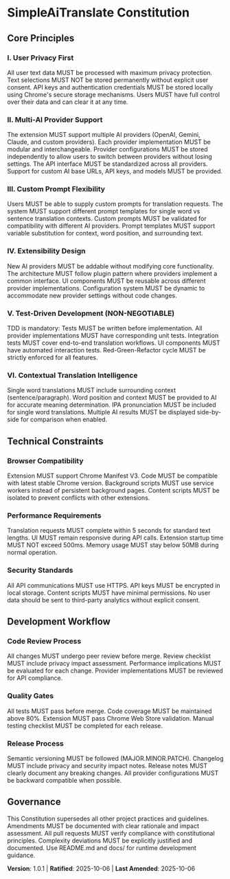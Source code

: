 <!--
Sync Impact Report:
- Version change: null → 1.0.1
- List of modified principles: N/A (initial creation)
- Added sections: Core Principles, Technical Constraints, Development Workflow, Governance
- Added principles: III. Custom Prompt Flexibility (based on README.md requirements)
- Removed sections: N/A
- Templates requiring updates:
  ✅ plan-template.md (Constitution Check section)
  ✅ spec-template.md (mandatory sections)
  ✅ tasks-template.md (task categorization)
- Follow-up TODOs: None
-->

# SimpleAiTranslate Constitution

## Core Principles

### I. User Privacy First
All user text data MUST be processed with maximum privacy protection. Text selections MUST NOT be stored permanently without explicit user consent. API keys and authentication credentials MUST be stored locally using Chrome's secure storage mechanisms. Users MUST have full control over their data and can clear it at any time.

### II. Multi-AI Provider Support
The extension MUST support multiple AI providers (OpenAI, Gemini, Claude, and custom providers). Each provider implementation MUST be modular and interchangeable. Provider configurations MUST be stored independently to allow users to switch between providers without losing settings. The API interface MUST be standardized across all providers. Support for custom AI base URLs, API keys, and models MUST be provided.

### III. Custom Prompt Flexibility
Users MUST be able to supply custom prompts for translation requests. The system MUST support different prompt templates for single word vs sentence translation contexts. Custom prompts MUST be validated for compatibility with different AI providers. Prompt templates MUST support variable substitution for context, word position, and surrounding text.

### IV. Extensibility Design
New AI providers MUST be addable without modifying core functionality. The architecture MUST follow plugin pattern where providers implement a common interface. UI components MUST be reusable across different provider implementations. Configuration system MUST be dynamic to accommodate new provider settings without code changes.

### V. Test-Driven Development (NON-NEGOTIABLE)
TDD is mandatory: Tests MUST be written before implementation. All provider implementations MUST have corresponding unit tests. Integration tests MUST cover end-to-end translation workflows. UI components MUST have automated interaction tests. Red-Green-Refactor cycle MUST be strictly enforced for all features.

### VI. Contextual Translation Intelligence
Single word translations MUST include surrounding context (sentence/paragraph). Word position and context MUST be provided to AI for accurate meaning determination. IPA pronunciation MUST be included for single word translations. Multiple AI results MUST be displayed side-by-side for comparison when enabled.

## Technical Constraints

### Browser Compatibility
Extension MUST support Chrome Manifest V3. Code MUST be compatible with latest stable Chrome version. Background scripts MUST use service workers instead of persistent background pages. Content scripts MUST be isolated to prevent conflicts with other extensions.

### Performance Requirements
Translation requests MUST complete within 5 seconds for standard text lengths. UI MUST remain responsive during API calls. Extension startup time MUST NOT exceed 500ms. Memory usage MUST stay below 50MB during normal operation.

### Security Standards
All API communications MUST use HTTPS. API keys MUST be encrypted in local storage. Content scripts MUST have minimal permissions. No user data should be sent to third-party analytics without explicit consent.

## Development Workflow

### Code Review Process
All changes MUST undergo peer review before merge. Review checklist MUST include privacy impact assessment. Performance implications MUST be evaluated for each change. Provider implementations MUST be reviewed for API compliance.

### Quality Gates
All tests MUST pass before merge. Code coverage MUST be maintained above 80%. Extension MUST pass Chrome Web Store validation. Manual testing checklist MUST be completed for each release.

### Release Process
Semantic versioning MUST be followed (MAJOR.MINOR.PATCH). Changelog MUST include privacy and security impact notes. Release notes MUST clearly document any breaking changes. All provider configurations MUST be backward compatible when possible.

## Governance

This Constitution supersedes all other project practices and guidelines. Amendments MUST be documented with clear rationale and impact assessment. All pull requests MUST verify compliance with constitutional principles. Complexity deviations MUST be explicitly justified and documented. Use README.md and docs/ for runtime development guidance.

**Version**: 1.0.1 | **Ratified**: 2025-10-06 | **Last Amended**: 2025-10-06